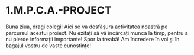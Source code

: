 # 1.M.P.C.A.-PROJECT
Buna ziua, dragi colegi!
Aici se va desfășura activitatea noastră pe parcursul acestui proiect. Nu ezitați să vă încărcați munca la timp, pentru a nu pierde informații importante! 
Spor la treabă! Am încredere în voi și în bagajul vostru de vaste cunoștințe!
